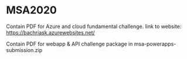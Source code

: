 # MSA2020

Contain PDF for Azure and cloud fundamental challenge. 
link to website: https://bachriask.azurewebsites.net/

Contain PDF for webapp & API challenge
package in msa-powerapps-submission.zip

